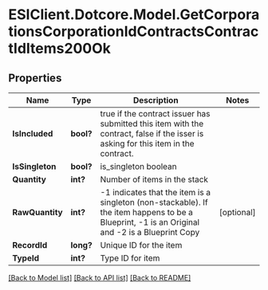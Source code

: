 # ESIClient.Dotcore.Model.GetCorporationsCorporationIdContractsContractIdItems200Ok
## Properties

Name | Type | Description | Notes
------------ | ------------- | ------------- | -------------
**IsIncluded** | **bool?** | true if the contract issuer has submitted this item with the contract, false if the isser is asking for this item in the contract. | 
**IsSingleton** | **bool?** | is_singleton boolean | 
**Quantity** | **int?** | Number of items in the stack | 
**RawQuantity** | **int?** | -1 indicates that the item is a singleton (non-stackable). If the item happens to be a Blueprint, -1 is an Original and -2 is a Blueprint Copy | [optional] 
**RecordId** | **long?** | Unique ID for the item | 
**TypeId** | **int?** | Type ID for item | 

[[Back to Model list]](../README.md#documentation-for-models) [[Back to API list]](../README.md#documentation-for-api-endpoints) [[Back to README]](../README.md)


